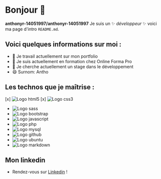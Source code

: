 # Bonjour 👋

**anthonyr-14051997/anthonyr-14051997** Je suis un ✨ _développeur_ ✨ voici ma page d'intro `README.md`.

## Voici quelques informations sur moi :

- 🔭 Je travail actuellement sur mon portfolio
- 🌱 Je suis actuellement en formation chez Online Forma Pro
- 👯 Je cherche actuellement un stage dans le développement
- 😄 Surnom: Antho

## Les technos que je maîtrise :

[x] ![Logo html5](https://img.shields.io/badge/HTML5-E34F26?style=for-the-badge&logo=html5&logoColor=white)
[x] ![Logo css3](https://img.shields.io/badge/CSS3-1572B6?style=for-the-badge&logo=css3&logoColor=white)
* ![Logo sass](https://img.shields.io/badge/Sass-CC6699?style=for-the-badge&logo=sass&logoColor=white)
* ![Logo bootstrap](https://img.shields.io/badge/Bootstrap-563D7C?style=for-the-badge&logo=bootstrap&logoColor=white)
* ![Logo javascript](https://img.shields.io/badge/JavaScript-323330?style=for-the-badge&logo=javascript&logoColor=F7DF1E)
* ![Logo php](https://img.shields.io/badge/PHP-777BB4?style=for-the-badge&logo=php&logoColor=white)
* ![Logo mysql](https://img.shields.io/badge/MySQL-00000F?style=for-the-badge&logo=mysql&logoColor=white)
* ![Logo github](https://img.shields.io/badge/GitHub-100000?style=for-the-badge&logo=github&logoColor=white)
* ![Logo ubuntu](https://img.shields.io/badge/Ubuntu-E95420?style=for-the-badge&logo=ubuntu&logoColor=white)
* ![Logo markdown](https://img.shields.io/badge/Markdown-000000?style=for-the-badge&logo=markdown&logoColor=white)

## Mon linkedin

- Rendez-vous sur [Linkedin](https://www.linkedin.com/in/anthony-ruby-315b3422a/) !
